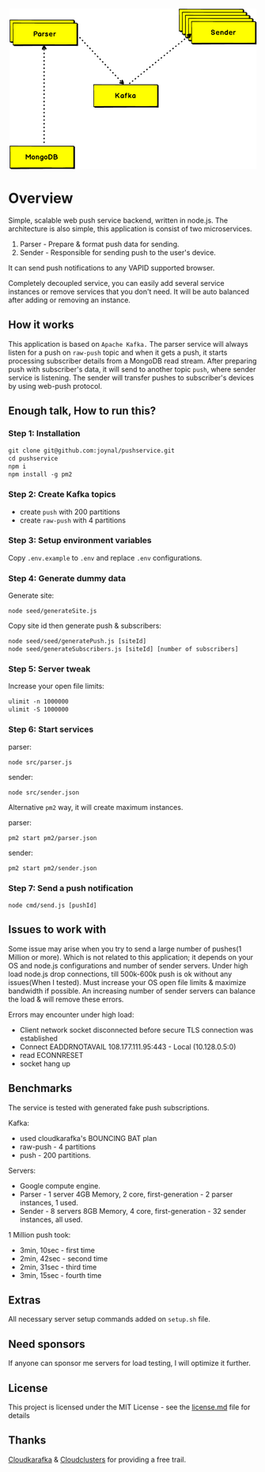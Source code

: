 <p align="center">
  <img src="images/architecture.png" alt="Kafka demo architecture" width="500"/>
</p>


# Overview

Simple, scalable web push service backend, written in node.js. The architecture is also simple,
this application is consist of two microservices.

1. Parser - Prepare & format push data for sending.
2. Sender - Responsible for sending push to the user's device.

It can send push notifications to any VAPID supported browser.

Completely decoupled service, you can easily add several service instances or remove
services that you don't need. It will be auto balanced after adding or removing an instance.

## How it works

This application is based on `Apache Kafka.` The parser service will always listen for a push on `raw-push` topic
and when it gets a push, it starts processing subscriber details from a MongoDB read stream. After preparing push
with subscriber's data, it will send to another topic `push`, where sender service is listening. The sender will
transfer pushes to subscriber's devices by using web-push protocol.

## Enough talk, How to run this?

### Step 1: Installation

```
git clone git@github.com:joynal/pushservice.git
cd pushservice
npm i
npm install -g pm2
```

### Step 2: Create Kafka topics

- create `push` with 200 partitions
- create `raw-push` with 4 partitions

### Step 3: Setup environment variables

Copy `.env.example` to `.env` and replace `.env` configurations.

### Step 4: Generate dummy data

Generate site:
```
node seed/generateSite.js
```

Copy site id then generate push & subscribers:
```
node seed/seed/generatePush.js [siteId]
node seed/generateSubscribers.js [siteId] [number of subscribers]
```

### Step 5: Server tweak

Increase your open file limits:
```
ulimit -n 1000000
ulimit -S 1000000
```

### Step 6: Start services

parser:
```
node src/parser.js
```

sender:
```
node src/sender.json
```

Alternative `pm2` way, it will create maximum instances.

parser:
```
pm2 start pm2/parser.json
```

sender:
```
pm2 start pm2/sender.json
```

### Step 7: Send a push notification

```
node cmd/send.js [pushId]
```

## Issues to work with

Some issue may arise when you try to send a large number of pushes(1 Million or more). Which is not related to this application; it depends on your OS and node.js configurations and number of sender servers. Under high load node.js drop connections,
till 500k-600k push is ok without any issues(When I tested). Must increase your OS open file limits & maximize bandwidth if possible.
An increasing number of sender servers can balance the load & will remove these errors.

Errors may encounter under high load:
- Client network socket disconnected before secure TLS connection was established
- Connect EADDRNOTAVAIL 108.177.111.95:443 - Local (10.128.0.5:0)
- read ECONNRESET
- socket hang up

## Benchmarks

The service is tested with generated fake push subscriptions.

Kafka:
  - used cloudkarafka's BOUNCING BAT plan
  - raw-push - 4 partitions
  - push - 200 partitions.

Servers:
  - Google compute engine.
  - Parser - 1 server 4GB Memory, 2 core, first-generation - 2 parser instances, 1 used.
  - Sender - 8 servers 8GB Memory, 4 core, first-generation - 32 sender instances, all used.

1 Million push took:
  - 3min, 10sec - first time
  - 2min, 42sec - second time
  - 2min, 31sec - third time
  - 3min, 15sec - fourth time

## Extras

All necessary server setup commands added on `setup.sh` file.

## Need sponsors

If anyone can sponsor me servers for load testing, I will optimize it further.

## License

This project is licensed under the MIT License - see the [license.md](./license.md) file for details

## Thanks

[Cloudkarafka](https://cloudkarafka.com) & [Cloudclusters](https://cloudclusters.io) for providing a free trail.
